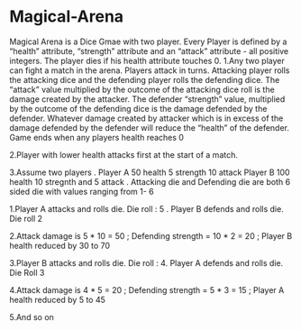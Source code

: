 # Magical-Arena

Magical Arena is a Dice Gmae with two player. Every Player is defined by a “health” attribute, “strength” attribute and an “attack” attribute - all positive integers. The player dies if his health attribute touches 0. 
1.Any two player can fight a match in the arena. Players attack in turns. Attacking player rolls the attacking dice and the defending player rolls the defending dice. The “attack”  value multiplied by the outcome of the  attacking dice roll is the damage created by the attacker. The defender “strength” value, multiplied by the outcome of the defending dice is the damage defended by the defender. Whatever damage created by attacker which is in excess of the damage defended by the defender will reduce the “health” of the defender. Game ends when any players health reaches 0

2.Player with lower health attacks first at the start of a match. 

3.Assume two players . Player A 50 health 5 strength 10 attack Player B 100 health 10 stregnth and 5 attack . Attacking die and Defending die are both 6 sided die with values ranging from 1- 6

  1.Player A attacks and rolls die. Die roll : 5 . Player B defends and rolls die. Die roll 2

  2.Attack damage is 5 * 10 = 50 ; Defending strength = 10 * 2 = 20 ; Player B health reduced by 30 to 70

  3.Player B attacks and rolls die. Die roll : 4. Player A defends and rolls die. Die Roll 3

  4.Attack damage is 4 * 5 = 20 ; Defending strength = 5 * 3 = 15 ; Player A health reduced by 5 to 45

  5.And so on
